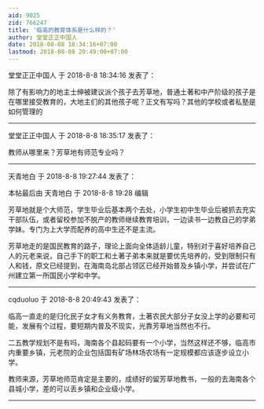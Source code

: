 ```yaml
---
aid: 9025
zid: 766247
title: '临高的教育体系是什么样的？'
author: 堂堂正正中国人
date: 2018-08-08 18:34:16+07:00
lastmod: 2018-08-08 20:49:00+07:00
---
```


堂堂正正中国人 于 2018-8-8 18:34:16 发表了：

除了有影响力的地主士绅被建议派个孩子去芳草地，普通土著和中产阶级的孩子是在哪里接受教育的，大地主们的其他孩子呢？正文有写吗？其他的学校或者私塾是如何管理的

---------

堂堂正正中国人 于 2018-8-8 18:35:17 发表了：

教师从哪里来？芳草地有师范专业吗？

---------

天青地白 于 2018-8-8 19:27:44 发表了：

本帖最后由 天青地白 于 2018-8-8 19:28 编辑 

芳草地就是个大师范，学生毕业后基本两个去处，小学生初中生毕业后被抓去充实干部队伍，或者留校参加不脱产的教师继续教育培训，一边读书一边教自己的学弟学妹。专门为上大学而配养的高中生还不是主流。

芳草地走的是国民教育的路子，理论上面向全体适龄儿童，特别对于喜好培养自己人的元老来说，自己手下的职工和土著子弟本来就是要优先培养的，受到限制只有人和钱，原文已经提到，在海南岛北部占领区已经开始普及乡镇小学，并尝试在广州建立第一所国民小学和中学。

---------

cqduoluo 于 2018-8-8 20:49:43 发表了：

临高一直走的是归化民子女才有义务教育，土著农民大部分子女没上学的必要和可能，发展有个过程，要短期内普及不现实，光靠芳草地当然也不行。

二五教学规划不是有吗，海南各个县起码要有一个小学，当然这样还不够，临高市内重要乡镇，元老院的企业包括国有矿场林场农场有一定规模都应该逐步设立小学。

教师来源，芳草地师范肯定是主要的，成绩好的留芳草地教书，一般的去海南各个县城小学，差的可以丢乡镇和企业级小学。

---------

